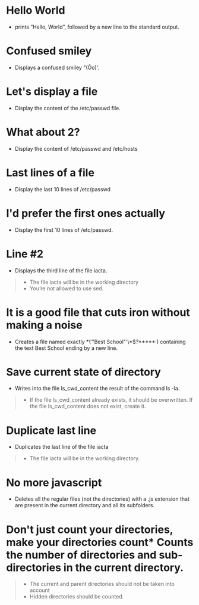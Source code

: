 # Hello World
* prints “Hello, World”, followed by a new line to the standard output.

# Confused smiley
* Displays a confused smiley "(Ôo)'.

# Let's display a file
* Display the content of the /etc/passwd file.

# What about 2?
* Display the content of /etc/passwd and /etc/hosts

# Last lines of a file
* Display the last 10 lines of /etc/passwd

#  I'd prefer the first ones actually
* Display the first 10 lines of /etc/passwd.

# Line #2
*  Displays the third line of the file iacta.
> * The file iacta will be in the working directory
> * You’re not allowed to use sed.

#   It is a good file that cuts iron without making a noise
* Creates a file named exactly \*\\'"Best School"\'\\*$\?\*\*\*\*\*:) containing the text Best School ending by a new line.

# Save current state of directory
*  Writes into the file ls_cwd_content the result of the command ls -la. 
> * If the file ls_cwd_content already exists, it should be overwritten. If the file ls_cwd_content does not exist, create it.

# Duplicate last line
* Duplicates the last line of the file iacta
> * The file iacta will be in the working directory.

# No more javascript
* Deletes all the regular files (not the directories) with a .js extension that are present in the current directory and all its subfolders.

# Don't just count your directories, make your directories count* Counts the number of directories and sub-directories in the current directory.
> * The current and parent directories should not be taken into account
> * Hidden directories should be counted.





















